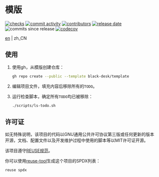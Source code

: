 <!--
SPDX-FileCopyrightText: 2025 Chen Linxuan <me@black-desk.cn>

SPDX-License-Identifier: MIT
-->

<!-- TODO: 更新项目名称 -->

# 模版

[![checks][badge-shields-io-checks]][actions]
[![commit activity][badge-shields-io-commit-activity]][commits]
[![contributors][badge-shields-io-contributors]][contributors]
[![release date][badge-shields-io-release-date]][releases]
![commits since release][badge-shields-io-commits-since-release]
[![codecov][badge-shields-io-codecov]][codecov]

<!-- TODO: 更新项目链接 -->

[badge-shields-io-checks]:
  https://img.shields.io/github/check-runs/black-desk/template/master

<!-- TODO: 更新项目链接 -->

[actions]: https://github.com/black-desk/template/actions

<!-- TODO: 更新项目链接 -->

[badge-shields-io-commit-activity]:
  https://img.shields.io/github/commit-activity/w/black-desk/template/master

<!-- TODO: 更新项目链接 -->

[commits]: https://github.com/black-desk/template/commits/master

<!-- TODO: 更新项目链接 -->

[badge-shields-io-contributors]:
  https://img.shields.io/github/contributors/black-desk/template

<!-- TODO: 更新项目链接 -->

[contributors]: https://github.com/black-desk/template/graphs/contributors

<!-- TODO: 更新项目链接 -->

[badge-shields-io-release-date]:
  https://img.shields.io/github/release-date/black-desk/template

<!-- TODO: 更新项目链接 -->

[releases]: https://github.com/black-desk/template/releases

<!-- TODO: 更新项目链接 -->

[badge-shields-io-commits-since-release]:
  https://img.shields.io/github/commits-since/black-desk/template/latest

<!-- TODO: 更新项目链接 -->

[badge-shields-io-codecov]:
  https://codecov.io/github/black-desk/template/graph/badge.svg?token=6TSVGQ4L9X
[codecov]: https://codecov.io/github/black-desk/template

[en](README.md) | zh_CN

<!-- TODO: 添加项目简介 -->

## 使用

<!-- TODO: 添加项目使用说明 -->

1. 使用gh，从模版创建仓库：

   ```bash
   gh repo create --public --template black-desk/template
   ```

2. 编辑项目文件，填充内容后移除所有的`TODO`。

3. 运行检查脚本，确定所有`TODO`均已被移除：

   ```bash
   ./scripts/ls-todo.sh
   ```

## 许可证

如无特殊说明，该项目的代码以GNU通用公共许可协议第三版或任何更新的版本开源，文档、配置文件以及开发维护过程中使用的脚本等以MIT许可证开源。

该项目遵守[REUSE规范]。

你可以使用[reuse-tool](https://github.com/fsfe/reuse-tool)生成这个项目的SPDX列表：

```bash
reuse spdx
```

[REUSE规范]: https://reuse.software/spec-3.3/
